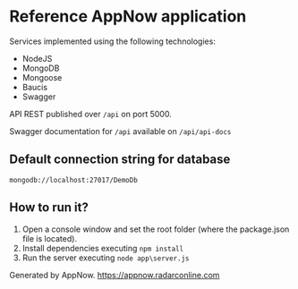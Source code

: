 # Reference AppNow application #

Services implemented using the following technologies:

* NodeJS
* MongoDB
* Mongoose
* Baucis
* Swagger

API REST published over `/api` on port 5000.

Swagger documentation for `/api` available on `/api/api-docs`

## Default connection string for database ##
`mongodb://localhost:27017/DemoDb`

## How to run it? ##

1. Open a console window and set the root folder (where the package.json file is located). 
2. Install dependencies executing `npm install`
3. Run the server executing `node app\server.js`


Generated by AppNow. https://appnow.radarconline.com